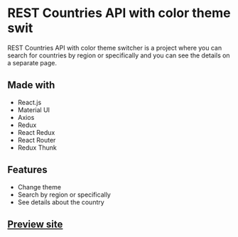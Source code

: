 # REST Countries API with color theme swit

REST Countries API with color theme switcher is a project where you can search for countries by region or specifically and you can see the details on a separate page.

## Made with

- React.js
- Material UI
- Axios
- Redux
- React Redux
- React Router
- Redux Thunk

## Features

- Change theme
- Search by region or specifically
- See details about the country

## [Preview site]

[preview site]: https://evening-plains-85772.herokuapp.com/
